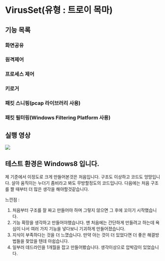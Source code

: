 # VirusSet(유형 : 트로이 목마)

## 기능 목록
### 화면공유
### 원격제어
### 프로세스 제어
### 키로거
### 패킷 스니핑(pcap 라이브러리 사용)
### 패킷 필터링(Windows Filtering Platform 사용)


## 실행 영상


<img src="https://github.com/KissShot1104/VirusSet/assets/134862092/337817ac-930d-494b-bb93-1b802d1deab6">

## 테스트 환경은 Windows8 입니다.

제 기준에서 이정도로 크게 만들어본것은 처음입니다.
구조도 이상하고 코드도 엉망입니다.
살아 움직이는 누더기 좀비라고 봐도 무방할정도의 코드입니다.
다음에는 처음 구조를 짤 때부터 더 많은 생각을 해야할것같습니다.

느낀점 : 
1. 처음부터 구조를 잘 짜고 만들어야 하며 그렇지 않으면 그 후에 꼬이기 시작했습니다.
2. 기능 확장을 생각하고 만들어야했습니다. 맨 처음에는 간단하게 만들려고 하는데 욕심이 나서 여러 가지 기능을 넣다보니 기괴하게 만들어졌습니다.
3. 지식이 부족하다는 것을 더 느꼈습니다. 만약 아는 것이 더 있었다면 더 좋은 해결방법들을 찾았을 텐데 아쉽습니다.
4. 일부러 데드라인을 1개월을 잡고 만들어봤습니다. 생각이상으로 압박감이 있었습니다.
